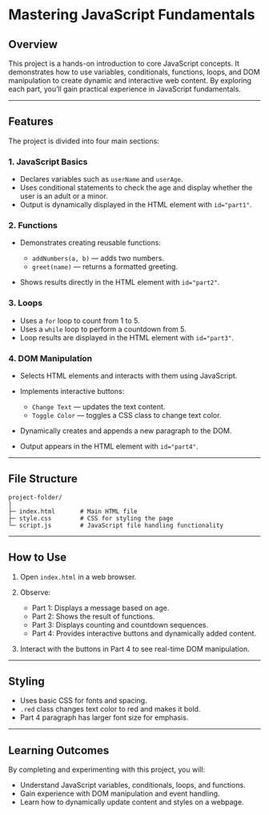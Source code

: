 # Mastering JavaScript Fundamentals

## Overview

This project is a hands-on introduction to core JavaScript concepts. It demonstrates how to use variables, conditionals, functions, loops, and DOM manipulation to create dynamic and interactive web content. By exploring each part, you’ll gain practical experience in JavaScript fundamentals.

---

## Features

The project is divided into four main sections:

### 1. JavaScript Basics

* Declares variables such as `userName` and `userAge`.
* Uses conditional statements to check the age and display whether the user is an adult or a minor.
* Output is dynamically displayed in the HTML element with `id="part1"`.

### 2. Functions

* Demonstrates creating reusable functions:

  * `addNumbers(a, b)` — adds two numbers.
  * `greet(name)` — returns a formatted greeting.
* Shows results directly in the HTML element with `id="part2"`.

### 3. Loops

* Uses a `for` loop to count from 1 to 5.
* Uses a `while` loop to perform a countdown from 5.
* Loop results are displayed in the HTML element with `id="part3"`.

### 4. DOM Manipulation

* Selects HTML elements and interacts with them using JavaScript.
* Implements interactive buttons:

  * `Change Text` — updates the text content.
  * `Toggle Color` — toggles a CSS class to change text color.
* Dynamically creates and appends a new paragraph to the DOM.
* Output appears in the HTML element with `id="part4"`.

---

## File Structure

```
project-folder/
│
├─ index.html       # Main HTML file
├─ style.css        # CSS for styling the page
└─ script.js        # JavaScript file handling functionality
```

---

## How to Use

1. Open `index.html` in a web browser.
2. Observe:

   * Part 1: Displays a message based on age.
   * Part 2: Shows the result of functions.
   * Part 3: Displays counting and countdown sequences.
   * Part 4: Provides interactive buttons and dynamically added content.
3. Interact with the buttons in Part 4 to see real-time DOM manipulation.

---

## Styling

* Uses basic CSS for fonts and spacing.
* `.red` class changes text color to red and makes it bold.
* Part 4 paragraph has larger font size for emphasis.

---

## Learning Outcomes

By completing and experimenting with this project, you will:

* Understand JavaScript variables, conditionals, loops, and functions.
* Gain experience with DOM manipulation and event handling.
* Learn how to dynamically update content and styles on a webpage.
